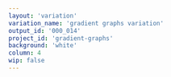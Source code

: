 ```yaml
---
layout: 'variation'
variation_name: 'gradient graphs variation'
output_id: '000_014'
project_id: 'gradient-graphs'
background: 'white'
column: 4
wip: false
---
```

